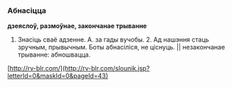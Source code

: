 ### Абнасіцца
**дзеяслоў, размоўнае, закончанае трыванне**

1. Знасіць сваё адзенне. А. за гады вучобы. 2. Ад нашэння стаць зручным, прывычным. Боты абнасіліся, не ціснуць. || незакончанае трыванне: абношвацца.

<a rel="author">[http://rv-blr.com/](http://rv-blr.com/slounik.jsp?letterId=0&maskId=0&pageId=43)</a>
